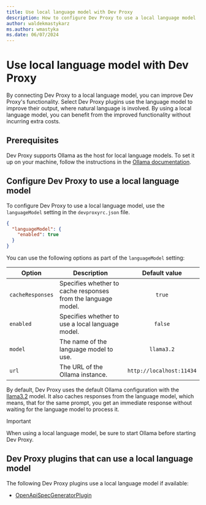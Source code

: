 ```yaml
---
title: Use local language model with Dev Proxy
description: How to configure Dev Proxy to use a local language model
author: waldekmastykarz
ms.author: wmastyka
ms.date: 06/07/2024
---
```


# Use local language model with Dev Proxy

By connecting Dev Proxy to a local language model, you can improve Dev Proxy's functionality. Select Dev Proxy plugins use the language model to improve their output, where natural language is involved. By using a local language model, you can benefit from the improved functionality without incurring extra costs.

## Prerequisites

Dev Proxy supports Ollama as the host for local language models. To set it up on your machine, follow the instructions in the [Ollama documentation](https://github.com/ollama/ollama/blob/main/README.md#quickstart).

## Configure Dev Proxy to use a local language model

To configure Dev Proxy to use a local language model, use the `languageModel` setting in the `devproxyrc.json` file.

```json
{
  "languageModel": {
    "enabled": true
  }
}
```

You can use the following options as part of the `languageModel` setting:

| Option | Description | Default value |
| --- | --- | :---: |
| `cacheResponses` | Specifies whether to cache responses from the language model. | `true` |
| `enabled` | Specifies whether to use a local language model. | `false` |
| `model` | The name of the language model to use. | `llama3.2` |
| `url` | The URL of the Ollama instance. | `http://localhost:11434` |

By default, Dev Proxy uses the default Ollama configuration with the [llama3.2](https://ollama.com/library/llama3.2) model. It also caches responses from the language model, which means, that for the same prompt, you get an immediate response without waiting for the language model to process it.

> [!IMPORTANT]
> When using a local language model, be sure to start Ollama before starting Dev Proxy.

## Dev Proxy plugins that can use a local language model

The following Dev Proxy plugins use a local language model if available:

- [OpenApiSpecGeneratorPlugin](../technical-reference/openapispecgeneratorplugin.md)
